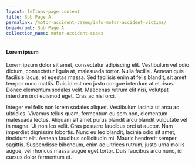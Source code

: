 ```yaml
---
layout: leftnav-page-content
title: Sub Page A
permalink: /motor-accident-cases/info-motor-accident-victims/
breadcrumb: Sub Page A
collection_name: motor-accident-cases
---
```


#### Lorem ipsum

Lorem ipsum dolor sit amet, consectetur adipiscing elit. Vestibulum vel odio dictum, consectetur ligula at, malesuada tortor. Nulla facilisi. Aenean quis facilisis lacus, et egestas massa. Sed facilisis enim at felis blandit, sit amet tempor nunc mattis. Duis id est nec justo congue interdum at et risus. Donec elementum sodales velit. Maecenas rutrum elit nisi, volutpat interdum orci euismod eget. Cras ac nisi orci.

Integer vel felis non lorem sodales aliquet. Vestibulum lacinia ut arcu ac ultricies. Vivamus tellus quam, fermentum eu sem non, elementum malesuada lectus. Aliquam sit amet purus blandit arcu blandit vulputate vel in magna. Ut non leo velit. Cras posuere faucibus orci ut auctor. Nam imperdiet dignissim lobortis. Nunc eu leo blandit, lacinia odio sit amet, tincidunt elit. Aenean faucibus sollicitudin mi. Mauris hendrerit semper sagittis. Suspendisse bibendum, enim ac ultrices rutrum, justo urna mollis augue, vel rhoncus massa augue eget tortor. Duis faucibus arcu nunc, id cursus dolor fermentum et.
